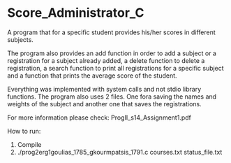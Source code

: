 # Score_Administrator_C

A program that for a specific student provides his/her scores in different subjects.

The program also provides an add function in order to add a subject or a registration for a subject already added, a delete function to delete a registration, a search function to print all registrations for a specific subject and a function that prints the average score of the student.

Everything was implemented with system calls and not stdio library functions. The program also uses 2 files. One fora saving the names and weights of the subject and another one that saves the registrations.

For more information please check: ProgII_s14_Assignment1.pdf

How to run:
1. Compile
2. ./prog2erg1goulias_1785_gkourmpatsis_1791.c courses.txt status_file.txt
